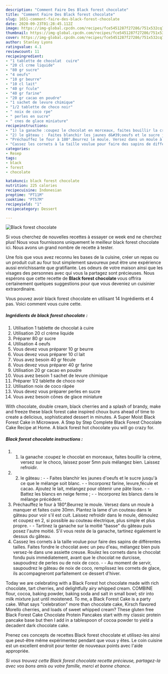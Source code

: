```yaml
---
description: "Comment Faire Des Black forest chocolate"
title: "Comment Faire Des Black forest chocolate"
slug: 1651-comment-faire-des-black-forest-chocolate
date: 2020-09-23T01:28:45.112Z
image: https://img-global.cpcdn.com/recipes/fce5451287f27286/751x532cq70/black-forest-chocolate-photo-principale-de-la-recette.jpg
thumbnail: https://img-global.cpcdn.com/recipes/fce5451287f27286/751x532cq70/black-forest-chocolate-photo-principale-de-la-recette.jpg
cover: https://img-global.cpcdn.com/recipes/fce5451287f27286/751x532cq70/black-forest-chocolate-photo-principale-de-la-recette.jpg
author: Stanley Lyons
ratingvalue: 4.1
reviewcount: 11
recipeingredient:
- "1 tablette de chocolat  cuire"
- "20 cl crme liquide"
- "80 gr sucre"
- "4 oeufs"
- "10 gr beurre"
- "10 cl lait"
- "40 gr fcule"
- "40 gr farine"
- "20 gr cacao en poudre"
- "1 sachet de levure chimique"
- "1/2 tablette de choco noir"
- " noix de coco rpe"
- " perles en sucre"
- " cnes de glace miniature"
recipeinstructions:
- "1) la ganache :coupez le chocolat en morceaux, faites bouillir la crème, versez sur le choco, laissez poser 5mn puis mélangez bien. Laissez refroidir."
- "2) le gâteau :  Faites blanchir les jaunes d&#39;oeufs et le sucre jusqu&#39;à ce que le mélange soit blanc.  Incorporez farine, levure,fécule et cacao. Ajoutez le lait, mélangez pour obtenir une pâte lisse.  Battez les blancs en neige ferme ;  Incorporez les blancs dans le mélange précédent."
- "Préchauffez le four à 180°.Beurrez le moule. Versez dans un moule à manquer et faites cuire 30mn. Plantez la lame d&#39;un couteau dans le gâteau pour voir s&#39;il est cuit. Laissez refroidir dans le moule, démoulez et coupez en 2, si possible au couteau électrique, plus simple et plus propre.  Tartinez la ganache sur la moitié &#34;basse&#34; du gâteau puis posez l&#39;autre moitié. S&#39;il vous reste de la ganache, tartinez également le dessus du gâteau."
- "Cassez les cornets à la taille voulue pour faire des sapins de différentes tailles. Faites fondre le chocolat avec un peu d&#39;eau, mélangez bien puis versez-le dans une assiette creuse. Roulez les cornets dans le chocolat fondu puis immédiatement, avant que le chocolat ne durcisse, saupoudrez de perles ou de noix de coco.  Au moment de servir, saupoudrez le gâteau de noix de coco, remplissez les cornets de glace, ils accompagneront parfaitement ce dessert d&#39;hiver."
categories:
- Resep
tags:
- black
- forest
- chocolate

katakunci: black forest chocolate 
nutrition: 225 calories
recipecuisine: Indonesian
preptime: "PT11M"
cooktime: "PT57M"
recipeyield: "1"
recipecategory: Dessert

---
```



![Black forest chocolate](https://img-global.cpcdn.com/recipes/fce5451287f27286/751x532cq70/black-forest-chocolate-photo-principale-de-la-recette.jpg)

Si vous cherchez de nouvelles recettes à essayer ce week end ne cherchez plus! Nous vous fournissons uniquement le meilleur black forest chocolate ici. Nous avons un grand nombre de recette à tester.

Une fois que vous avez reconnu les bases de la cuisine, créer un repas ou un produit cuit au four tout simplement savoureux peut être une expérience aussi enrichissante que gratifiante. Les odeurs de votre maison ainsi que les visages des personnes avec qui vous la partagez sont précieuses. Nous espérons que cette recette de <strong> Black forest chocolate </strong> vous offrira certainement quelques suggestions pour que vous deveniez un cuisinier extraordinaire.

<!--inarticleads1-->

Vous pouvez avoir black forest chocolate en utilisant 14 Ingrédients et 4 pas. Voici comment vous cuire cette.

##### Ingrédients de black forest chocolate :

1. Utilisation 1 tablette de chocolat à cuire
1. Utilisation 20 cl crème liquide
1. Préparer 80 gr sucre
1. Utilisation 4 oeufs
1. Vous devez vous préparer 10 gr beurre
1. Vous devez vous préparer 10 cl lait
1. Vous avez besoin 40 gr fécule
1. Vous devez vous préparer 40 gr farine
1. Utilisation 20 gr cacao en poudre
1. Vous avez besoin 1 sachet de levure chimique
1. Préparer 1/2 tablette de choco noir
1. Utilisation  noix de coco râpée
1. Vous devez vous préparer  perles en sucre
1. Vous avez besoin  cônes de glace miniature


With chocolate, double cream, black cherries and a splash of brandy, make and freeze these black forest cake inspired choux buns ahead of time to create a delicious, sophisticated dessert in minutes. A Super Moist Black Forest Cake in Microwave. A Step by Step Complete Black Forest Chocolate Cake Recipe at Home. A black forest hot chocolate you will go crazy for. 

<!--inarticleads2-->

##### Black forest chocolate instructions :

1. 1) la ganache :coupez le chocolat en morceaux, faites bouillir la crème, versez sur le choco, laissez poser 5mn puis mélangez bien. Laissez refroidir.
1. 2) le gâteau : -  - Faites blanchir les jaunes d&#39;oeufs et le sucre jusqu&#39;à ce que le mélange soit blanc. -  - Incorporez farine, levure,fécule et cacao. Ajoutez le lait, mélangez pour obtenir une pâte lisse. -  - Battez les blancs en neige ferme ; -  - Incorporez les blancs dans le mélange précédent.
1. Préchauffez le four à 180°.Beurrez le moule. Versez dans un moule à manquer et faites cuire 30mn. Plantez la lame d&#39;un couteau dans le gâteau pour voir s&#39;il est cuit. Laissez refroidir dans le moule, démoulez et coupez en 2, si possible au couteau électrique, plus simple et plus propre. -  - Tartinez la ganache sur la moitié &#34;basse&#34; du gâteau puis posez l&#39;autre moitié. S&#39;il vous reste de la ganache, tartinez également le dessus du gâteau.
1. Cassez les cornets à la taille voulue pour faire des sapins de différentes tailles. Faites fondre le chocolat avec un peu d&#39;eau, mélangez bien puis versez-le dans une assiette creuse. Roulez les cornets dans le chocolat fondu puis immédiatement, avant que le chocolat ne durcisse, saupoudrez de perles ou de noix de coco. -  - Au moment de servir, saupoudrez le gâteau de noix de coco, remplissez les cornets de glace, ils accompagneront parfaitement ce dessert d&#39;hiver.


Today we are celebrating with a Black Forest hot chocolate made with rich chocolate, tart cherries, and delightfully airy whipped cream. COMBINE flour, cocoa, baking powder, baking soda and salt in small bowl; stir into milk mixture just until moistened. To me, a Black Forest Cake is a party cake. What says &#34;celebration&#34; more than chocolate cake, Kirsch flavored Morello cherries, and loads of sweet whipped cream? These gluten free Black Forest Cake Chocolate Protein Pancakes start with my classic protein pancake base but then I add in a tablespoon of cocoa powder to yield a decadent dark chocolate cake. 

<!--inarticleads1-->

<p>
Prenez ces concepts de recettes Black forest chocolate et utilisez-les ainsi que peut-être même expérimentez pendant que vous y êtes. Le coin cuisine est un excellent endroit pour tenter de nouveaux points avec l'aide appropriée.
</p>

<p>
<i>Si vous trouvez cette Black forest chocolate recette précieuse, partagez-la avec vos bons amis ou votre famille, merci et bonne chance.</i>
</p>
